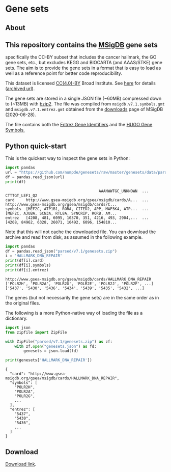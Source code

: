 Gene sets
=========

About
-----

This repository contains the 
[MSigDB](https://www.gsea-msigdb.org/gsea/msigdb/collections.jsp)
gene sets
-- 
specifically the CC-BY subset
that includes 
the cancer hallmark, the GO gene sets, etc.,
but excludes KEGG and BIOCARTA (and AAAS/STKE) gene sets.
The aim is to provide the gene sets
in a format that is easy to load 
as well as 
a reference point for better code reproducibility.


This dataset is licensed 
[CC(4.0)-BY](https://creativecommons.org/licenses/by/4.0/) Broad Institute.
See 
[here](https://www.gsea-msigdb.org/gsea/msigdb_license_terms.jsp)
for details
([archived url](http://archive.ph/HCO4L)).

The gene sets are stored in a 
single 
JSON file (~60MB)
compressed down to (~13MB)
with [bzip2](https://en.wikipedia.org/wiki/Bzip2).
The file was compiled from
 `msigdb.v7.1.symbols.gmt`
and
`msigdb.v7.1.entrez.gmt`
obtained from 
the [downloads](https://www.gsea-msigdb.org/gsea/downloads.jsp)
page of MSigDB (2020-06-28).

The file contains both
the [Entrez Gene Identifiers](https://www.ncbi.nlm.nih.gov/gene) 
and
the [HUGO Gene Symbols.](https://www.genenames.org/)


Python quick-start
------------------

This is the quickest way to inspect the gene sets in Python:

```python
import pandas
url = "https://github.com/numpde/genesets/raw/master/genesets/data/parsed/v7.1/genesets.zip"
df = pandas.read_json(url)
print(df)
```

```
                                         AAANWWTGC_UNKNOWN  ...                                     CTTTGT_LEF1_Q2
card     http://www.gsea-msigdb.org/gsea/msigdb/cards/A...  ...  http://www.gsea-msigdb.org/gsea/msigdb/cards/C...
symbols  [MEF2C, ATP1B1, RORA, CITED2, APP, MAP3K4, ATP...  ...  [MEF2C, AJUBA, SCN3A, RTL8A, SYNCRIP, RORB, AM...
entrez   [4208, 481, 6095, 10370, 351, 4216, 493, 2904,...  ...  [4208, 84962, 6328, 26071, 10492, 6096, 154810...
```

Note that this will not cache the downloaded file.
You can download the archive and read from disk, 
as assumed in the following example.

```python
import pandas
df = pandas.read_json("parsed/v7.1/genesets.zip")
i = 'HALLMARK_DNA_REPAIR'
print(df[i].card)
print(df[i].symbols)
print(df[i].entrez)
```

```
http://www.gsea-msigdb.org/gsea/msigdb/cards/HALLMARK_DNA_REPAIR
['POLR2H', 'POLR2A', 'POLR2G', 'POLR2E', 'POLR2J', 'POLR2F', ...]
['5437', '5430', '5436', '5434', '5439', '5435', '5432', ...]
```

The genes 
(but not necessarily the gene sets)
are in the same order as in 
the original files. 

The following is a more Python-native way
of loading the file as a dictionary.

```python
import json
from zipfile import ZipFile

with ZipFile("parsed/v7.1/genesets.zip") as zf:
    with zf.open("genesets.json") as fd:
        genesets = json.load(fd)

print(genesets['HALLMARK_DNA_REPAIR'])
```

```
{
  "card": "http://www.gsea-msigdb.org/gsea/msigdb/cards/HALLMARK_DNA_REPAIR",
  "symbols": [
    "POLR2H",
    "POLR2A",
    "POLR2G",
    ...
  ],
  "entrez": [
    "5437",
    "5430",
    "5436",
    ...
  ]
}
```


Download
--------

[Download link](https://github.com/numpde/genesets/raw/master/genesets/data/parsed/v7.1/genesets.zip).

